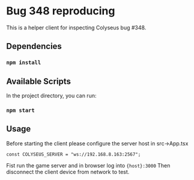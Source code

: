 # Bug 348 reproducing
This is a helper client for inspecting Colyseus bug #348.

## Dependencies

### `npm install`

## Available Scripts

In the project directory, you can run:

### `npm start`


## Usage
Before starting the client please configure the server host in src->App.tsx
```
const COLYSEUS_SERVER = "ws://192.168.8.163:2567";
```
Fist run the game server and in browser log into `{host}:3000`
Then disconnect the client device from network to test.
